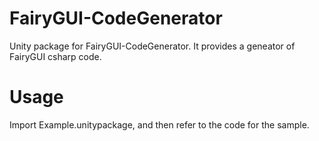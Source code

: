 # FairyGUI-CodeGenerator
Unity package for FairyGUI-CodeGenerator. It provides a geneator of FairyGUI csharp code.

# Usage
Import Example.unitypackage, and then refer to the code for the sample.
